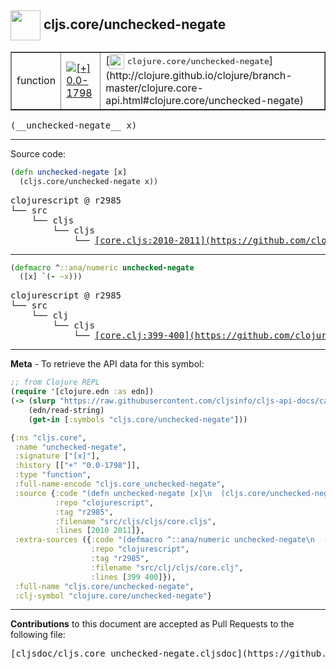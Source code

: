 ## <img width="48px" valign="middle" src="http://i.imgur.com/Hi20huC.png"> cljs.core/unchecked-negate

 <table border="1">
<tr>

<td>function</td>
<td><a href="https://github.com/cljsinfo/cljs-api-docs/tree/0.0-1798"><img valign="middle" alt="[+] 0.0-1798" src="https://img.shields.io/badge/+-0.0--1798-lightgrey.svg"></a> </td>
<td>
[<img height="24px" valign="middle" src="http://i.imgur.com/1GjPKvB.png"> <samp>clojure.core/unchecked-negate</samp>](http://clojure.github.io/clojure/branch-master/clojure.core-api.html#clojure.core/unchecked-negate)
</td>
</tr>
</table>

 <samp>
(__unchecked-negate__ x)<br>
</samp>

---





Source code:

```clj
(defn unchecked-negate [x]
  (cljs.core/unchecked-negate x))
```

 <pre>
clojurescript @ r2985
└── src
    └── cljs
        └── cljs
            └── <ins>[core.cljs:2010-2011](https://github.com/clojure/clojurescript/blob/r2985/src/cljs/cljs/core.cljs#L2010-L2011)</ins>
</pre>


---

```clj
(defmacro ^::ana/numeric unchecked-negate
  ([x] `(- ~x)))
```

 <pre>
clojurescript @ r2985
└── src
    └── clj
        └── cljs
            └── <ins>[core.clj:399-400](https://github.com/clojure/clojurescript/blob/r2985/src/clj/cljs/core.clj#L399-L400)</ins>
</pre>

---

__Meta__ - To retrieve the API data for this symbol:

```clj
;; from Clojure REPL
(require '[clojure.edn :as edn])
(-> (slurp "https://raw.githubusercontent.com/cljsinfo/cljs-api-docs/catalog/cljs-api.edn")
    (edn/read-string)
    (get-in [:symbols "cljs.core/unchecked-negate"]))
```

```clj
{:ns "cljs.core",
 :name "unchecked-negate",
 :signature ["[x]"],
 :history [["+" "0.0-1798"]],
 :type "function",
 :full-name-encode "cljs.core_unchecked-negate",
 :source {:code "(defn unchecked-negate [x]\n  (cljs.core/unchecked-negate x))",
          :repo "clojurescript",
          :tag "r2985",
          :filename "src/cljs/cljs/core.cljs",
          :lines [2010 2011]},
 :extra-sources ({:code "(defmacro ^::ana/numeric unchecked-negate\n  ([x] `(- ~x)))",
                  :repo "clojurescript",
                  :tag "r2985",
                  :filename "src/clj/cljs/core.clj",
                  :lines [399 400]}),
 :full-name "cljs.core/unchecked-negate",
 :clj-symbol "clojure.core/unchecked-negate"}

```

---

__Contributions__ to this document are accepted as Pull Requests to the following file:

 <pre>
[cljsdoc/cljs.core_unchecked-negate.cljsdoc](https://github.com/cljsinfo/cljs-api-docs/blob/master/cljsdoc/cljs.core_unchecked-negate.cljsdoc)
</pre>


